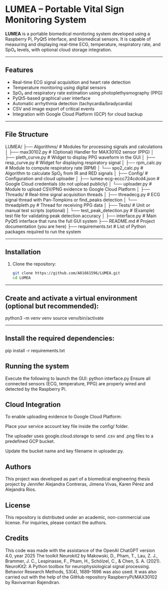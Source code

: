 # LUMEA – Portable Vital Sign Monitoring System

**LUMEA** is a portable biomedical monitoring system developed using a Raspberry Pi, PyQt5 interface, and biomedical sensors. It is capable of measuring and displaying real-time ECG, temperature, respiratory rate, and SpO₂ levels, with optional cloud storage integration.

---

## Features

- Real-time ECG signal acquisition and heart rate detection
- Temperature monitoring using digital sensors
- SpO₂ and respiratory rate estimation using photoplethysmography (PPG)
- PyQt5-based graphical user interface
- Automatic arrhythmia detection (tachycardia/bradycardia)
- CSV and image export of critical events
- Integration with Google Cloud Platform (GCP) for cloud backup

---

## File Structure
LUMEA/
├── Algorithms/                  # Modules for processing signals and calculations
│   ├── max30102.py             # (Optional) Handler for MAX30102 sensor (PPG)
│   ├── pleth_curve.py          # Widget to display PPG waveform in the GUI
│   ├── resp_curve.py           # Widget for displaying respiratory signal
│   ├── rpm_calc.py             # Module to compute respiratory rate (RPM)
│   └── spo2_calc.py            # Algorithm to calculate SpO₂ from IR and RED signals
│
├── Config/                     # Configuration and cloud uploader
│   ├── lumea-ecg-eccc724cdcd4.json  # Google Cloud credentials (do not upload publicly)
│   └── uploader.py             # Module to upload CSV/PNG evidence to Google Cloud Platform
│
├── Threads/                    # Real-time signal acquisition threads
│   ├── threadecg.py            # ECG signal thread with Pan-Tompkins or find_peaks detection
│   └── threadpleth.py          # Thread for receiving PPG data
│
├── Tests/                      # Unit or manual test scripts (optional)
│   └── test_peak_detection.py  # (Example) test file for validating peak detection accuracy
│
├── interface.py                # Main PyQt5 interface that runs the full GUI system
├── README.md                   # Project documentation (you are here)
├── requirements.txt            # List of Python packages required to run the system


---

## Installation

1. Clone the repository:
   ```bash
   git clone https://github.com/A01661596/LUMEA.git
   cd LUMEA

---

## Create and activate a virtual environment (optional but recommended):

python3 -m venv venv
source venv/bin/activate

---
## Install the required dependencies:

pip install -r requirements.txt

## Running the system
Execute the following to launch the GUI:
python interface.py
Ensure all connected sensors (ECG, temperature, PPG) are properly wired and detected by the Raspberry Pi.

## Cloud Integration
To enable uploading evidence to Google Cloud Platform:

Place your service account key file inside the config/ folder.

The uploader uses google.cloud.storage to send .csv and .png files to a predefined GCP bucket.

Update the bucket name and key filename in uploader.py.

## Authors
This project was developed as part of a biomedical engineering thesis project by Jennifer Alejandra Contreras, Jimena Vivas, Karen Pérez and Alejandra Rios.

## License
This repository is distributed under an academic, non-commercial use license. For inquiries, please contact the authors.

## Credits
This code was made with the assistance of the OpenAI ChatGPT version 4.0, year 2025
The toolkit Neurokit2 by Makowski, D., Pham, T., Lau, Z. J., Brammer, J. C., Lespinasse, F., Pham, H., Schölzel, C., & Chen, S. A. (2021). NeuroKit2: A Python toolbox for neurophysiological signal processing. Behavior Research Methods, 53(4), 1689-1696 was also used. It was also carried out with the help of the GitHub repository RaspberryPi/MAX30102 by Ravivarman Rajendiran.

